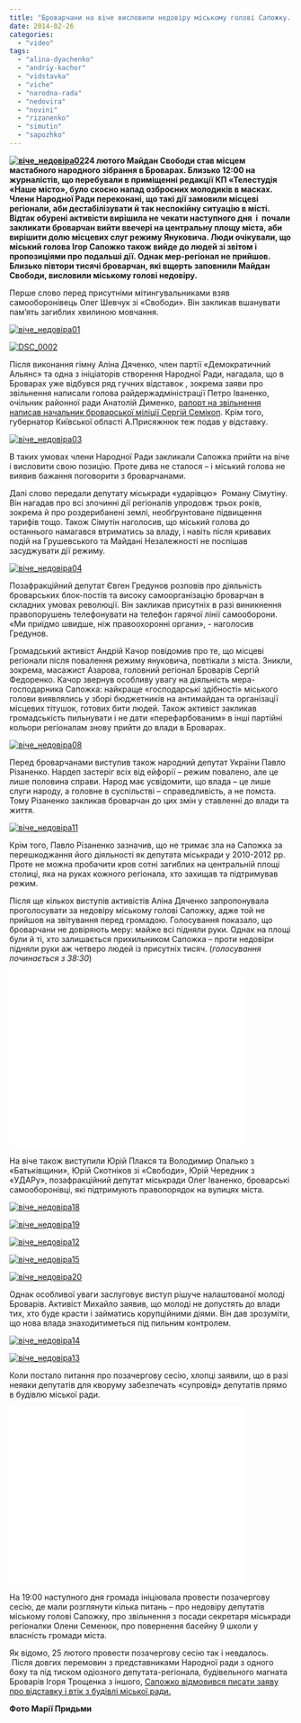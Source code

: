 ```yaml
---
title: "Броварчани на віче висловили недовіру міському голові Сапожку. ВІДЕО. ФОТО"
date: 2014-02-26
categories: 
  - "video"
tags: 
  - "alina-dyachenko"
  - "andriy-kachor"
  - "vidstavka"
  - "viche"
  - "narodna-rada"
  - "nedovira"
  - "novini"
  - "rizanenko"
  - "simutin"
  - "sapozhko"
---
```


**[![віче_недовіра02](https://mpz.brovary.org/wp-content/uploads/2014/02/viche_nedovira02.jpg)](https://mpz.brovary.org/wp-content/uploads/2014/02/viche_nedovira02.jpg)24 лютого Майдан Свободи став місцем мастабного народного зібрання в Броварах. Близько 12:00 на журналістів, що перебували в приміщенні редакції КП «Телестудія «Наше місто», було скоєно напад озброєних молодиків в масках. Члени Народної Ради переконані, що такі дії замовили місцеві регіонали, аби дестабілізувати й так неспокійну ситуацію в місті. Відтак обурені активісти вирішила не чекати наступного дня  і  почали закликати броварчан вийти ввечері на центральну площу міста, аби вирішити долю місцевих слуг режиму Януковича. Люди очікували, що міський голова Ігор Сапожко також вийде до людей зі звітом і пропозиціями про подальші дії. Однак мер-регіонал не прийшов. Близько півтори тисячі броварчан, які вщерть заповнили Майдан Свободи, висловили міському голові недовіру.**

Перше слово перед присутніми мітингувальниками взяв самооборонівець Олег Шевчук зі «Свободи». Він закликав вшанувати пам’ять загиблих хвилиною мовчання.

[![віче_недовіра01](https://mpz.brovary.org/wp-content/uploads/2014/02/viche_nedovira01.jpg)](https://mpz.brovary.org/wp-content/uploads/2014/02/viche_nedovira01.jpg)

[![DSC_0002](https://mpz.brovary.org/wp-content/uploads/2014/02/DSC_00022.jpg)](https://mpz.brovary.org/wp-content/uploads/2014/02/DSC_00022.jpg)

Після виконання гімну Аліна Дяченко, член партії «Демократичний Альянс» та одна з ініціаторів створення Народної Ради, нагадала, що в Броварах уже відбувся ряд гучних відставок , зокрема заяви про звільнення написали голова райдержадміністрації Петро Іваненко, очільник районної ради Анатолій Дименко, [рапорт на звільнення написав начальник броварської міліції Сергій Семікоп](https://mpz.brovary.org/nachalnik-brovarskoyi-militsiyi-napisav-raport-na-zvilnennya-cherez-nedoviru-samooboroni/). Крім того, губернатор Київської області А.Присяжнюк теж подав у відставку.

[![віче_недовіра03](https://mpz.brovary.org/wp-content/uploads/2014/02/viche_nedovira03.jpg)](https://mpz.brovary.org/wp-content/uploads/2014/02/viche_nedovira03.jpg)

В таких умовах члени Народної Ради закликали Сапожка прийти на віче і висловити свою позицію. Проте дива не сталося – і міський голова не виявив бажання поговорити з броварчанами.

Далі слово передали депутату міськради «ударівцю»  Роману Сімутіну. Він нагадав про всі злочинні дії регіоналів упродовж трьох років, зокрема й про роздерибанені землі, необґрунтоване підвищення тарифів тощо. Також Сімутін наголосив, що міський голова до останнього намагався втриматись за владу, і навіть після кривавих подій на Грушевського та Майдані Незалежності не поспішав засуджувати дії режиму.

[![віче_недовіра04](https://mpz.brovary.org/wp-content/uploads/2014/02/viche_nedovira04.jpg)](https://mpz.brovary.org/wp-content/uploads/2014/02/viche_nedovira04.jpg)

Позафракційний депутат Євген Гредунов розповів про діяльність броварських блок-постів та високу самоорганізацію броварчан в складних умовах революції. Він закликав присутніх в разі виникнення правопорушень телефонувати на телефон гарячої лінії самооборони. «Ми приїдмо швидше, ніж правоохоронні органи», - наголосив Гредунов.

Громадський активіст Андрій Качор повідомив про те, що місцеві регіонали після повалення режиму януковича, повтікали з міста. Зникли, зокрема, масажист Азарова, головний регіонал Броварів Сергій Федоренко. Качор звернув особливу увагу на діяльність мера-господарника Сапожка: найкраще «господарські здібності» міського голови виявлялись у зборі бюджетників на антимайдан та організації місцевих тітушок, готових бити людей. Також активіст закликав громадськість пильнувати і не дати «перефарбованим» в інші партійні кольори регіоналам знову прийти до влади в Броварах.

[![віче_недовіра08](https://mpz.brovary.org/wp-content/uploads/2014/02/viche_nedovira08.jpg)](https://mpz.brovary.org/wp-content/uploads/2014/02/viche_nedovira08.jpg)

Перед броварчанами виступив також народний депутат України Павло Різаненко. Нардеп застеріг всіх від ейфорії – режим повалено, але це лише половина справи. Народ має усвідомити, що влада – це лише слуги народу, а головне в суспільстві – справедливість, а не помста. Тому Різаненко закликав броварчан до цих змін у ставленні до влади та життя.

[![віче_недовіра11](https://mpz.brovary.org/wp-content/uploads/2014/02/viche_nedovira11.jpg)](https://mpz.brovary.org/wp-content/uploads/2014/02/viche_nedovira11.jpg)

Крім того, Павло Різаненко зазначив, що не тримає зла на Сапожка за перешкоджання його діяльності як депутата міськради у 2010-2012 рр. Проте не можна пробачити кров сотні загиблих на центральній площі столиці, яка на руках кожного регіонала, хто захищав та підтримував режим.

Після ще кількох виступів активістів Аліна Дяченко запропонувала проголосувати за недовіру міському голові Сапожку, адже той не прийшов на звітування перед громадою. Голосування показало, що броварчани не довіряють меру: майже всі підняли руки. Однак на площі були й ті, хто залишається прихильником Сапожка – проти недовіри підняли руки аж четверо людей із присутніх тисяч. (_голосування починається з 38:30_)

<iframe src="//www.youtube.com/embed/OxO1DPAItfA" height="315" width="420" allowfullscreen frameborder="0"></iframe>

На віче також виступили Юрій Плакся та Володимир Опалько з «Батьківщини», Юрій Скотніков зі «Свободи», Юрій Чередник з «УДАРу», позафракційний депутат міськради Олег Іваненко, броварські самооборонівці, які підтримують правопорядок на вулицях міста.

[![віче_недовіра18](https://mpz.brovary.org/wp-content/uploads/2014/02/viche_nedovira18.jpg)](https://mpz.brovary.org/wp-content/uploads/2014/02/viche_nedovira18.jpg)

[![віче_недовіра19](https://mpz.brovary.org/wp-content/uploads/2014/02/viche_nedovira19.jpg)](https://mpz.brovary.org/wp-content/uploads/2014/02/viche_nedovira19.jpg)

[![віче_недовіра12](https://mpz.brovary.org/wp-content/uploads/2014/02/viche_nedovira12.jpg)](https://mpz.brovary.org/wp-content/uploads/2014/02/viche_nedovira12.jpg)

[![віче_недовіра15](https://mpz.brovary.org/wp-content/uploads/2014/02/viche_nedovira15.jpg)](https://mpz.brovary.org/wp-content/uploads/2014/02/viche_nedovira15.jpg)

[![віче_недовіра20](https://mpz.brovary.org/wp-content/uploads/2014/02/viche_nedovira20.jpg)](https://mpz.brovary.org/wp-content/uploads/2014/02/viche_nedovira20.jpg)

Однак особливої уваги заслуговує виступ рішуче налаштованої молоді Броварів. Активіст Михайло заявив, що молоді не допустять до влади тих, хто буде красти і займатись корупційними діями. Він дав зрозуміти, що нова влада знаходитиметься під пильним контролем.

[![віче_недовіра14](https://mpz.brovary.org/wp-content/uploads/2014/02/viche_nedovira14.jpg)](https://mpz.brovary.org/wp-content/uploads/2014/02/viche_nedovira14.jpg)

[![віче_недовіра13](https://mpz.brovary.org/wp-content/uploads/2014/02/viche_nedovira13.jpg)](https://mpz.brovary.org/wp-content/uploads/2014/02/viche_nedovira13.jpg)

Коли постало питання про позачергову сесію, хлопці заявили, що в разі неявки депутатів для кворуму забезпечать «супровід» депутатів прямо в будівлю міської ради.

<iframe src="//www.youtube.com/embed/ruyDz45SKsM" height="315" width="420" allowfullscreen frameborder="0"></iframe>

На 19:00 наступного дня громада ініціювала провести позачергову сесію, де мали розглянути кілька питань – про недовіру депутатів міському голові Сапожку, про звільнення з посади секретаря міськради регіоналки Олени Семенюк, про повернення басейну 9 школи у власність громади міста.

Як відомо, 25 лютого провести позачергову сесію так і невдалось.  Після довгих перемовин з представниками Народної ради з одного боку та під тиском одіозного депутата-регіонала, будівельного магната Броварів Ігоря Трощенка з іншого, [Сапожко відмовився писати заяву про відставку і втік з будівлі міської ради.](https://mpz.brovary.org/shho-zaraz-vidbuvayetsya-v-brovarah-visti-z-frontiv-borotbi/)

**Фото Марії Придьми**
